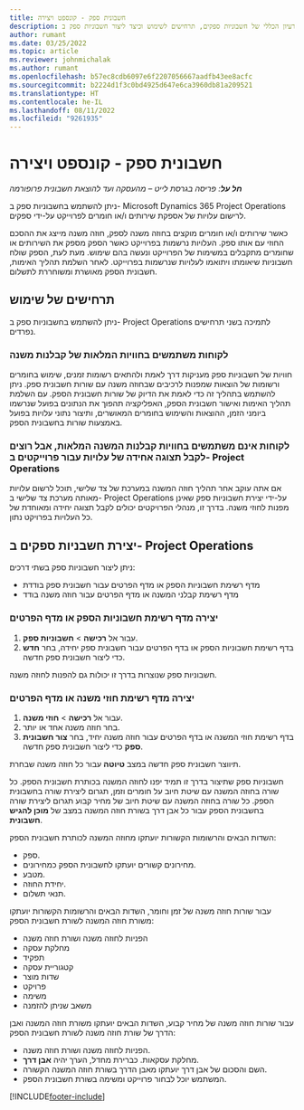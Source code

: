 ```yaml
---
title: חשבונית ספק - קונספט ויצירה
description: מאמר זה מתאר את הרעיון הכללי של חשבוניות ספקים, תרחישים לשימוש וכיצד ליצור חשבוניות ספק ב- Microsoft Dynamics 365 Project Operations.
author: rumant
ms.date: 03/25/2022
ms.topic: article
ms.reviewer: johnmichalak
ms.author: rumant
ms.openlocfilehash: b57ec8cdb6097e6f2207056667aadfb43ee8acfc
ms.sourcegitcommit: b2224d1f3c0bd4925d647e6ca3960db81a209521
ms.translationtype: HT
ms.contentlocale: he-IL
ms.lasthandoff: 08/11/2022
ms.locfileid: "9261935"
---
```

# <a name="vendor-invoicing---concept-and-creation"></a>חשבונית ספק - קונספט ויצירה

_**חל על**: פריסה בגרסת לייט – מהעסקה ועד להוצאת חשבונית פרופורמה_

ניתן להשתמש בחשבוניות ספק ב- Microsoft Dynamics 365 Project Operations לרישום עלויות של אספקת שירותים ו/או חומרים לפרוייקט על-ידי ספקים.

כאשר שירותים ו/או חומרים מוקצים בחוזה משנה לספק, חוזה משנה מייצג את ההסכם החוזי עם אותו ספק. העלויות נרשמות בפרוייקט כאשר הספק מספק את השירותים או שחומרים מתקבלים במשימות של הפרוייקט ונעשה בהם שימוש. מעת לעת, הספק שולח חשבוניות שיאומתו ויתואמו לעלויות שנרשמות בפרוייקט. לאחר השלמת תהליך האימות, חשבונית הספק מאושרת ומשוחררת לתשלום.

## <a name="scenarios-for-use"></a>תרחישים של שימוש

ניתן להשתמש בחשבוניות ספק ב- Project Operations לתמיכה בשני תרחישים נפרדים.

### <a name="customers-use-the-full-subcontracting-experiences"></a>לקוחות משתמשים בחוויות המלאות של קבלנות משנה

חוויות של חשבוניות ספק מעניקות דרך לאמת ולהתאים רשומות זמנים, שימוש בחומרים ורשומות של הוצאות שמפנות לרכיבים שבחוזה משנה עם שורות חשבונית ספק. ניתן להשתמש בתהליך זה כדי לאמת את הדיוק של שורות חשבונית הספק. עם השלמת תהליך האימות ואישור חשבונית הספק, האפליקציה תהפוך את הנתונים בפועל שנרשמו ביומני הזמן, ההוצאות והשימוש בחומרים המאושרים, ותיצור נתוני עלויות בפועל באמצעות שורות בחשבונית הספק.

### <a name="customers-dont-use-the-full-subcontracting-experiences-but-want-to-have-a-unified-view-of-costs-on-projects-in-project-operations"></a>לקוחות אינם משתמשים בחוויות קבלנות המשנה המלאות, אבל רוצים לקבל תצוגה אחידה של עלויות עבור פרוייקטים ב- Project Operations

אם אתה עוקב אחר תהליך חוזה המשנה במערכת של צד שלישי, תוכל לרשום עלויות מאותה מערכת צד שלישי ב- Project Operations על-ידי יצירת חשבוניות ספק שאינן מפנות לחוזי משנה. בדרך זו, מנהלי הפרויקטים יכולים לקבל תצוגה יחידה ומאוחדת של כל העלויות בפרויקט נתון.

## <a name="creation-of-vendor-invoices-in-project-operations"></a>יצירת חשבניות ספקים ב- Project Operations

ניתן ליצור חשבוניות ספק בשתי דרכים:

- מדף רשימת חשבוניות הספק או מדף הפרטים עבור חשבונית ספק בודדת
- מדף רשימת קבלני המשנה או מדף הפרטים עבור חוזה משנה בודד

### <a name="creation-from-the-vendor-invoice-list-page-or-details-page"></a>יצירה מדף רשימת חשבוניות הספק או מדף הפרטים

1. עבור אל **רכישה** \> **חשבוניות ספק**.
2. בדף רשימת חשבוניות הספק או בדף הפרטים עבור חשבונית ספק יחידה, בחר **חדש** כדי ליצור חשבונית ספק חדשה.

חשבוניות ספק שנוצרות בדרך זו יכולות גם להפנות לחוזה משנה.

### <a name="creation-from-the-subcontract-list-page-or-details-page"></a>יצירה מדף רשימת חוזי משנה או מדף הפרטים

1. עבור אל **רכישה** \> **חוזי משנה**.
2. בחר חוזה משנה אחד או יותר.
3. בדף רשימת חוזי המשנה או בדף הפרטים עבור חוזה משנה יחיד, בחר **צור חשבונית ספק** כדי ליצור חשבונית ספק חדשה.

תיווצר חשבונית ספק חדשה במצב **טיוטה** עבור כל חוזה משנה שבחרת.

חשבוניות ספק שתיצור בדרך זו תמיד יפנו לחוזה המשנה בכותרת חשבונית הספק. כל שורה בחוזה המשנה עם שיטת חיוב על חומרים וזמן, תגרום ליצירת שורה בחשבונית הספק. כל שורה בחוזה המשנה עם שיטת חיוב של מחיר קבוע תגרום ליצירת שורה בחשבונית הספק עבור כל אבן דרך בשורת חוזה המשנה במצב של **מוכן להגיש חשבונית**.

השדות הבאים והרשומות הקשורות יועתקו מחוזה המשנה לכותרת חשבונית הספק:

- ספק.
- מחירונים קשורים יועתקו לחשבונית הספק כמחירונים.
- מטבע.
- יחידת החוזה.
- ‏‫תנאי תשלום‬.

עבור שורות חוזה משנה של זמן וחומר, השדות הבאים והרשומות הקשורות יועתקו משורת חוזה המשנה לשורת חשבונית הספק:

- הפניות לחוזה משנה ושורת חוזה משנה
- מחלקת עסקה
- תפקיד
- קטגוריית עסקה
- שדות מוצר
- פרויקט
- משימה
- משאב שניתן להזמנה

עבור שורות חוזה משנה של מחיר קבוע, השדות הבאים יועתקו משורת חוזה המשנה ואבן הדרך של שורת חוזה משנה לשורת חשבונית הספק:

- הפניות לחוזה משנה ושורת חוזה משנה.
- מחלקת עסקאות. כברירת מחדל, הערך יהיה **אבן דרך**.
- השם והסכום של אבן דרך יועתקו מאבן הדרך בשורת חוזה המשנה הקשורה.
- המשתמש יוכל לבחור פרוייקט ומשימה בשורת חשבונית הספק.

[!INCLUDE[footer-include](../../includes/footer-banner.md)]
